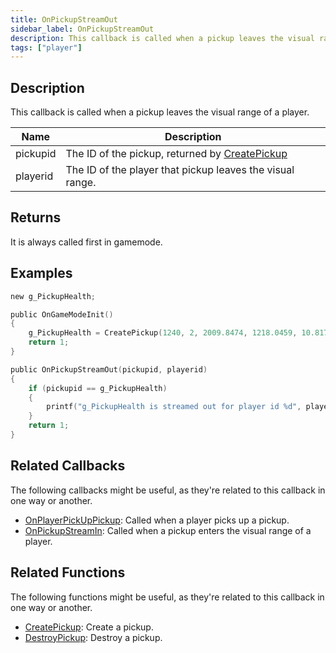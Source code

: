 ```yaml
---
title: OnPickupStreamOut
sidebar_label: OnPickupStreamOut
description: This callback is called when a pickup leaves the visual range of a player.
tags: ["player"]
---
```


<VersionWarn name='callback' version='omp v1.1.0.2612' />

## Description

This callback is called when a pickup leaves the visual range of a player.

| Name     | Description                                                                 |
|----------|-----------------------------------------------------------------------------|
| pickupid | The ID of the pickup, returned by [CreatePickup](../functions/CreatePickup) |
| playerid | The ID of the player that pickup leaves the visual range.                   |

## Returns

It is always called first in gamemode.

## Examples

```c
new g_PickupHealth;

public OnGameModeInit()
{
    g_PickupHealth = CreatePickup(1240, 2, 2009.8474, 1218.0459, 10.8175);
    return 1;
}

public OnPickupStreamOut(pickupid, playerid)
{
    if (pickupid == g_PickupHealth)
    {
        printf("g_PickupHealth is streamed out for player id %d", playerid);
    }
    return 1;
}
```

## Related Callbacks

The following callbacks might be useful, as they're related to this callback in one way or another. 

- [OnPlayerPickUpPickup](OnPlayerPickUpPickup): Called when a player picks up a pickup.
- [OnPickupStreamIn](OnPickupStreamIn): Called when a pickup enters the visual range of a player.

## Related Functions

The following functions might be useful, as they're related to this callback in one way or another. 

- [CreatePickup](../functions/CreatePickup): Create a pickup.
- [DestroyPickup](../functions/DestroyPickup): Destroy a pickup.
